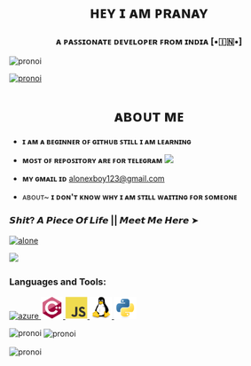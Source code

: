 <h1 align="center">ʜᴇʏ ɪ ᴀᴍ ᴘʀᴀɴᴀʏ</h1>
<h3 align="center">ᴀ ᴘᴀꜱꜱɪᴏɴᴀᴛᴇ ᴅᴇᴠᴇʟᴏᴘᴇʀ ꜰʀᴏᴍ ɪɴᴅɪᴀ [•🇮🇳•]</h3>

<p align="left"> <img src="https://komarev.com/ghpvc/?username=pronoi&label=Profile%20views&color=0e75b6&style=flat" alt="pronoi" /> </p>

<p align="left"> <a href="https://github.com/ryo-ma/github-profile-trophy"><img src="https://github-profile-trophy.vercel.app/?username=pronoi" alt="pronoi" /></a> </p>

<h1 align="center">ᴀʙᴏᴜᴛ ᴍᴇ</h1>

- **ɪ ᴀᴍ ᴀ ʙᴇɢɪɴɴᴇʀ ᴏꜰ ɢɪᴛʜᴜʙ ꜱᴛɪʟʟ ɪ ᴀᴍ ʟᴇᴀʀɴɪɴɢ**

- **ᴍᴏꜱᴛ ᴏꜰ ʀᴇᴘᴏꜱɪᴛᴏʀʏ ᴀʀᴇ ꜰᴏʀ ᴛᴇʟᴇɢʀᴀᴍ** <a href="https://telegram.org/dl"><img src="https://img.shields.io/badge/-%20-blue.svg?style=for-the-badge&logo=Telegram"></a>

- **ᴍʏ ɢᴍᴀɪʟ ɪᴅ** alonexboy123@gmail.com

- ᴀʙᴏᴜᴛ~ **ɪ ᴅᴏɴ'ᴛ ᴋɴᴏᴡ ᴡʜʏ ɪ ᴀᴍ ꜱᴛɪʟʟ ᴡᴀɪᴛɪɴɢ ꜰᴏʀ ꜱᴏᴍᴇᴏɴᴇ**

<h3 align="left">𝙎𝙝𝙞𝙩? 𝘼 𝙋𝙞𝙚𝙘𝙚 𝙊𝙛 𝙇𝙞𝙛𝙚 || 𝙈𝙚𝙚𝙩 𝙈𝙚 𝙃𝙚𝙧𝙚 ➤ </h3>
<p align="left">
<a href="https://twitter.com/alone" target="blank"><img align="center" src="https://raw.githubusercontent.com/rahuldkjain/github-profile-readme-generator/master/src/images/icons/Social/twitter.svg" alt="alone" height="30" width="40" /></a>
</p>
<a href="https://t.me/ALONExBOY"><img src="https://img.shields.io/badge/Contact-%20Developer-blue.svg?style=for-the-badge&logo=Telegram"></a>

<h3 align="left">Languages and Tools:</h3>
<p align="left"> <a href="https://azure.microsoft.com/en-in/" target="_blank" rel="noreferrer"> <img src="https://www.vectorlogo.zone/logos/microsoft_azure/microsoft_azure-icon.svg" alt="azure" width="40" height="40"/> </a> <a href="https://www.w3schools.com/cpp/" target="_blank" rel="noreferrer"> <img src="https://raw.githubusercontent.com/devicons/devicon/master/icons/cplusplus/cplusplus-original.svg" alt="cplusplus" width="40" height="40"/> </a> <a href="https://developer.mozilla.org/en-US/docs/Web/JavaScript" target="_blank" rel="noreferrer"> <img src="https://raw.githubusercontent.com/devicons/devicon/master/icons/javascript/javascript-original.svg" alt="javascript" width="40" height="40"/> </a> <a href="https://www.linux.org/" target="_blank" rel="noreferrer"> <img src="https://raw.githubusercontent.com/devicons/devicon/master/icons/linux/linux-original.svg" alt="linux" width="40" height="40"/> </a> <a href="https://www.python.org" target="_blank" rel="noreferrer"> <img src="https://raw.githubusercontent.com/devicons/devicon/master/icons/python/python-original.svg" alt="python" width="40" height="40"/> </a> </p>

<p><img align="left" src="https://github-readme-stats.vercel.app/api/top-langs?username=pronoi&show_icons=true&locale=en&layout=compact" alt="pronoi" /></p>

<p>&nbsp;<img align="center" src="https://github-readme-stats.vercel.app/api?username=pronoi&show_icons=true&locale=en" alt="pronoi" /></p>

<p><img align="center" src="https://github-readme-streak-stats.herokuapp.com/?user=pronoi&" alt="pronoi" /></p>
